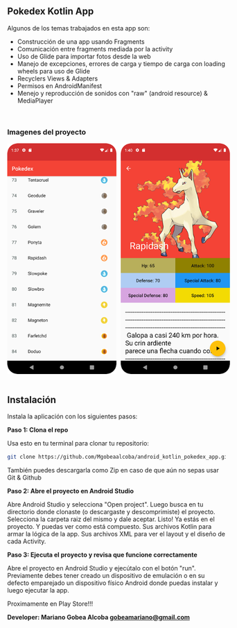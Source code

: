 ## Pokedex Kotlin App

Algunos de los temas trabajados en esta app son: 

- Construcción de una app usando Fragments
- Comunicación entre fragments mediada por la activity
- Uso de Glide para importar fotos desde la web
- Manejo de excepciones, errores de carga y tiempo de carga con loading wheels para uso de Glide
- Recyclers Views & Adapters
- Permisos en AndroidManifest
- Menejo y reproducción de sonidos con "raw" (android resource) & MediaPlayer


<br>

### Imagenes del proyecto

<div style="display:flex;">
  <img src="images/app_pokeapi_1.png" alt="Captura 1" style="margin-right:10px; max-width:50%; height: auto;">
  <img src="images/app_pokeapi_2.png" alt="Captura 2" style= "max-width:50%; height: auto;">
</div>


<br>

## Instalación

Instala la aplicación con los siguientes pasos:

**Paso 1: Clona el repo**

Usa esto en tu terminal para clonar tu repositorio:
```bash
git clone https://github.com/Mgobeaalcoba/android_kotlin_pokedex_app.git
```
También puedes descargarla como Zip en caso de que aún no sepas usar Git & Github

**Paso 2: Abre el proyecto en Android Studio**

Abre Android Studio y selecciona "Open project". Luego busca en tu directorio donde clonaste (o descargaste y descomprimiste) el proyecto. Selecciona la carpeta raiz del mismo y dale aceptar. Listo! Ya estás en el proyecto. Y puedas ver como está compuesto. Sus archivos Kotlin para armar la lógica de la app. Sus archivos XML para ver el layout y el diseño de cada Activity.

**Paso 3: Ejecuta el proyecto y revisa que funcione correctamente**

Abre el proyecto en Android Studio y ejecútalo con el botón "run". Previamente debes tener creado un dispositivo de emulación o en su defecto emparejado un dispositivo físico Android donde puedas instalar y luego ejecutar la app.

Proximamente en Play Store!!!

**Developer: Mariano Gobea Alcoba gobeamariano@gmail.com**
